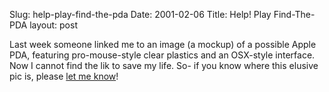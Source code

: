 Slug: help-play-find-the-pda
Date: 2001-02-06
Title: Help! Play Find-The-PDA
layout: post

Last week someone linked me to an image (a mockup) of a possible Apple PDA, featuring pro-mouse-style clear plastics and an OSX-style interface. Now I cannot find the lik to save my life. So- if you know where this elusive pic is, please <a href="mailto:steve@redmonk.net">let me know</a>!
